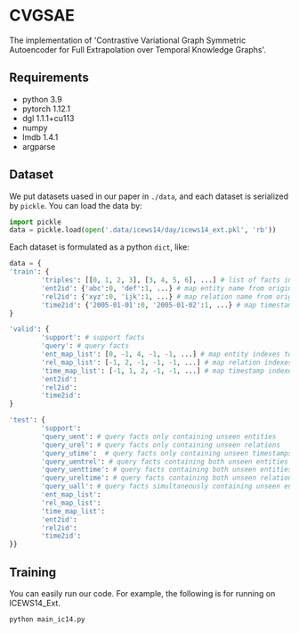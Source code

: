 # CVGSAE
The implementation of 'Contrastive Variational Graph Symmetric Autoencoder for Full Extrapolation over Temporal Knowledge Graphs'.

[//]: # (This repository contains the experimental code for our IJCAI 2022 paper: [Meta-Learning Based Knowledge Extrapolation for Knowledge Graphs in the Federated Setting]&#40;https://arxiv.org/abs/2205.04692&#41;. We study the knowledge extrapolation problem to embed new components &#40;i.e., entities and relations&#41; that come with emerging knowledge graphs &#40;KGs&#41; in the federated setting. In this problem, a model trained on an existing KG needs to embed an emerging KG with unseen entities and relations. )

[//]: # ()
[//]: # ()
[//]: # (![method]&#40;./fig/method.png&#41;)

## Requirements
+ python 3.9
+ pytorch 1.12.1
+ dgl 1.1.1+cu113
+ numpy
+ lmdb 1.4.1
+ argparse

## Dataset

We put datasets uased in our paper in ``./data``, and each dataset is serialized by ``pickle``. You can load the data by:

```python
import pickle
data = pickle.load(open('.data/icews14/day/icews14_ext.pkl', 'rb'))
```
Each dataset is formulated as a python ``dict``, like:

```python
data = {
'train': {
        'triples': [[0, 1, 2, 3], [3, 4, 5, 6], ...] # list of facts in (h, r, t, \tau), denoted by corresponding indexes
        'ent2id': {'abc':0, 'def':1, ...} # map entity name from original dataset (e.g., ICEWS14) to the index of above facts
        'rel2id': {'xyz':0, 'ijk':1, ...} # map relation name from original dataset (e.g.,ICEWS14) to the index of above facts
        'time2id': {'2005-01-01':0, '2005-01-02':1, ...} # map timestamp name from original dataset (e.g., ICEWS14) to the index of above facts
}

'valid': {
        'support': # support facts
        'query': # query facts
        'ent_map_list': [0, -1, 4, -1, -1, ...] # map entity indexes to train entities, -1 denotes an unseen entity
        'rel_map_list': [-1, 2, -1, -1, -1, ...] # map relation indexes to train relation, -1 denotes an unseen relation
        'time_map_list': [-1, 1, 2, -1, -1, ...] # map timestamp indexes to train timestamps, -1 denotes an unseen timestamp
        'ent2id':
        'rel2id':
        'time2id':
}

'test': {
        'support': 
        'query_uent': # query facts only containing unseen entities
        'query_urel': # query facts only containing unseen relations
        'query_utime':  # query facts only containing unseen timestamps
        'query_uentrel': # query facts containing both unseen entities and relations
        'query_uenttime': # query facts containing both unseen entities and timestamps
        'query_ureltime': # query facts containing both unseen relations and timestamps
        'query_uall': # query facts simultaneously containing unseen entities, relations, and timestamps
        'ent_map_list': 
        'rel_map_list': 
        'time_map_list':
        'ent2id':
        'rel2id':
        'time2id':
}}
```

## Training
You can easily run our code. For example, the following is for running on ICEWS14_Ext.
```bash
python main_ic14.py 
```



[//]: # (You can try our code easily by runing the scripts in ``./script``, for example:)

[//]: # (```bash)

[//]: # (bash ./script/run_fb_ext.sh)

[//]: # (```)

[//]: # (The training losses and validation results will be printed and saved in the corresponding log file in ``./log``. You can check the log based on the ``task_name`` and the number of the current experiment; for example, for the first run of the task with name ``fb_ext_transe``, you can check the log in ``./log/fb_ext_transe_run0.log``. Furthermore, you can find more detail results in ``./log/fb_ext_transe_50_uent.csv``, which records the results of sampling 50 negative candidate triples for _urel_ query triples.)

[//]: # ()
[//]: # (We put the tensorboard log files in ``./tb_log`` and trained model state dicts in ``./state``.)

[//]: # (## Citation)

[//]: # (Please cite our paper if you use our model in your work:)

[//]: # ()
[//]: # (```latex)

[//]: # (@inproceedings{MaKEr,)

[//]: # (  title     = {Meta-Learning Based Knowledge Extrapolation for Knowledge Graphs in the Federated Setting},)

[//]: # (  author    = {Chen, Mingyang and Zhang, Wen and Yao, Zhen and Chen, Xiangnan and Ding, Mengxiao and Huang, Fei and Chen, Huajun},)

[//]: # (  booktitle = {Proceedings of the Thirty-First International Joint Conference on)

[//]: # (               Artificial Intelligence, {IJCAI-22}},)

[//]: # (  publisher = {International Joint Conferences on Artificial Intelligence Organization},)

[//]: # (  editor    = {Lud De Raedt},)

[//]: # (  pages     = {1966--1972},)

[//]: # (  year      = {2022},)

[//]: # (  month     = {7},)

[//]: # (  note      = {Main Track})

[//]: # (  doi       = {10.24963/ijcai.2022/273},)

[//]: # (  url       = {https://doi.org/10.24963/ijcai.2022/273},)

[//]: # (})

[//]: # (```)



